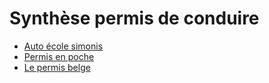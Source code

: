 # Synthèse permis de conduire
- [Auto école simonis](Auto%20ecole%20simonis.md)
- [Permis en poche](Permis%20en%20poche.md)
- [Le permis belge](./notes/README.md)